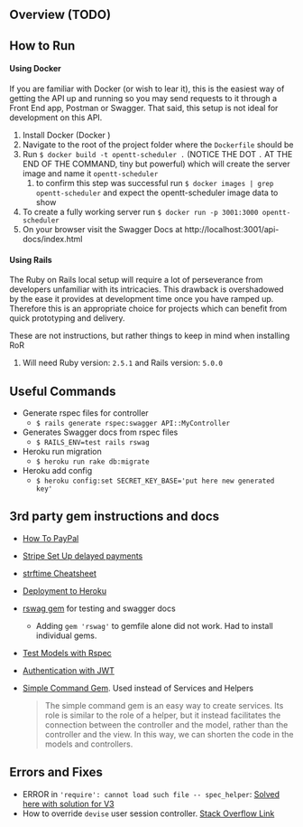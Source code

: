 Overview (TODO)
---


How to Run
---
#### Using Docker
If you are familiar with Docker (or wish to lear it), this is the
easiest way of getting the API up and running so you may send requests
to it through a Front End app, Postman or Swagger. That said, this setup 
is not ideal for development on this API.

1. Install Docker (Docker )
2. Navigate to the root of the project folder where the `Dockerfile` should be
3. Run `$ docker build -t opentt-scheduler .` (NOTICE THE DOT `.` AT THE END OF THE COMMAND, tiny but powerful) 
which will create the server image and name it `opentt-scheduler`
    1. to confirm this step was successful run `$ docker images | grep opentt-scheduler` and expect the 
    opentt-scheduler image data to show
4. To create a fully working server run `$ docker run -p 3001:3000 opentt-scheduler`
5. On your browser visit the Swagger Docs at http://localhost:3001/api-docs/index.html  

#### Using Rails
The Ruby on Rails local setup will require a lot of perseverance from developers
unfamiliar with its intricacies. This drawback is overshadowed by the ease it provides 
at development time once you have ramped up. Therefore this is an appropriate choice
for projects which can benefit from quick prototyping and delivery.

These are not instructions, but rather things to keep in mind when installing RoR 
1. Will need Ruby version: `2.5.1` and Rails version: `5.0.0`


Useful Commands
---
- Generate rspec files for controller
    - `$ rails generate rspec:swagger API::MyController`
- Generates Swagger docs from rspec files
    - `$ RAILS_ENV=test rails rswag`
- Heroku run migration
    - `$ heroku run rake db:migrate`
- Heroku add config
    - `$ heroku config:set SECRET_KEY_BASE='put here new generated key'`

3rd party gem instructions and docs
---
- [How To PayPal][8]
- [Stripe Set Up delayed payments][10]
- [strftime Cheatsheet][9]
- [Deployment to Heroku][6]
- [rswag gem][1] for testing and swagger docs
    
    - Adding `gem 'rswag'` to gemfile alone did not work. Had to install individual gems. 

- [Test Models with Rspec][7]    
- [Authentication with JWT][4]
- [Simple Command Gem][5]. Used instead of Services and Helpers
             
  > The simple command gem is an easy way to create services. Its role is similar to the role of a helper, 
    but it instead facilitates the connection between the controller and the model, rather than the controller and the view. In this way, we can shorten the code in the models and controllers. 

Errors and Fixes
---
- ERROR in `'require': cannot load such file -- spec_helper`: [Solved here with solution for V3][2]
- How to override `devise` user session controller. [Stack Overflow Link][3]
    
[1]: https://github.com/rswag/rswag
[2]: https://stackoverflow.com/questions/25800122/error-when-trying-to-run-rspec-require-cannot-load-such-file-rails-helper
[3]: https://stackoverflow.com/a/31818869/4379762
[4]: https://www.pluralsight.com/guides/token-based-authentication-with-ruby-on-rails-5-api
[5]: https://github.com/nebulab/simple_command
[6]: https://www.codecademy.com/articles/deploy-rails-to-heroku
[7]: https://www.digitalocean.com/community/tutorials/how-to-use-comments-in-ruby
[8]: https://stackoverflow.com/questions/23411337/how-to-integrate-paypal-with-ruby-on-rails
[9]: https://apidock.com/ruby/DateTime/strftime
[10]: https://stripe.com/docs/payments/save-and-reuse